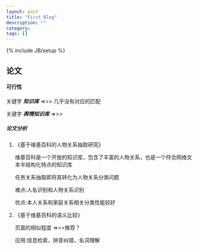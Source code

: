 ```yaml
---
layout: post
title: "First Blog"
description: ""
category: 
tags: []
---
```

{% include JB/setup %}

## 论文

#### 可行性	

关键字  ***知识库***   =>>> 几乎没有对应的匹配

关键字 ***舆情知识库***  =>>>

##### 论文分析

1. 《基于维基百科的人物关系抽取研究》

   维基百科是一个开放的知识库，包含了丰富的人物关系，也是一个符合网络文本半结构化特点的知识库

   任务关系抽取即将其转化为人物关系分类问题

   难点:人名识别和人物关系识别

   优点:本人关系和家庭关系相关分类性能较好

2. 《基于维基百科的语义比较》

   页面的相似程度 =>>>推荐？


   应用:信息检索，拼音纠错，名词理解

